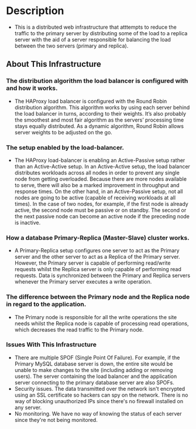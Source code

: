 # Description
- This is a distributed web infrastructure that atttempts to reduce the traffic to the primary server by distributing some of the load to a replica server with the aid of a server responsible for balancing the load between the two servers (primary and replica).

## About This Infrastructure
### The distribution algorithm the load balancer is configured with and how it works.
- The HAProxy load balancer is configured with the Round Robin distribution algorithm. This algorithm works by using each server behind the load balancer in turns, according to their weights. It’s also probably the smoothest and most fair algorithm as the servers’ processing time stays equally distributed. As a dynamic algorithm, Round Robin allows server weights to be adjusted on the go.
### The setup enabled by the load-balancer.
- The HAProxy load-balancer is enabling an Active-Passive setup rather than an Active-Active setup. In an Active-Active setup, the load balancer distributes workloads across all nodes in order to prevent any single node from getting overloaded. Because there are more nodes available to serve, there will also be a marked improvement in throughput and response times. On the other hand, in an Active-Passive setup, not all nodes are going to be active (capable of receiving workloads at all times). In the case of two nodes, for example, if the first node is already active, the second node must be passive or on standby. The second or the next passive node can become an active node if the preceding node is inactive.
### How a database Primary-Replica (Master-Slave) cluster works.
- A Primary-Replica setup configures one server to act as the Primary server and the other server to act as a Replica of the Primary server. However, the Primary server is capable of performing read/write requests whilst the Replica server is only capable of performing read requests. Data is synchronized between the Primary and Replica servers whenever the Primary server executes a write operation.
### The difference between the Primary node and the Replica node in regard to the application.
- The Primary node is responsible for all the write operations the site needs whilst the Replica node is capable of processing read operations, which decreases the read traffic to the Primary node.

### Issues With This Infrastructure
- There are multiple SPOF (Single Point Of Failure).
For example, if the Primary MySQL database server is down, the entire site would be unable to make changes to the site (including adding or removing users). The server containing the load balancer and the application server connecting to the primary database server are also SPOFs.
- Security issues.
The data transmitted over the network isn't encrypted using an SSL certificate so hackers can spy on the network. There is no way of blocking unauthorized IPs since there's no firewall installed on any server.
- No monitoring.
We have no way of knowing the status of each server since they're not being monitored.
